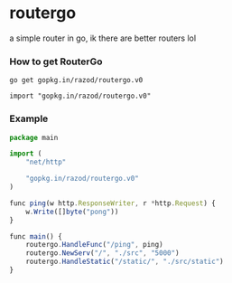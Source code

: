 # routergo
a simple router in go, ik there are better routers lol

### How to get RouterGo

```go get gopkg.in/razod/routergo.v0```

```import "gopkg.in/razod/routergo.v0"```

### Example

```js
package main

import (
	"net/http"

	"gopkg.in/razod/routergo.v0"
)

func ping(w http.ResponseWriter, r *http.Request) {
	w.Write([]byte("pong"))
}

func main() {
	routergo.HandleFunc("/ping", ping)
	routergo.NewServ("/", "./src", "5000")
	routergo.HandleStatic("/static/", "./src/static")
}
```
